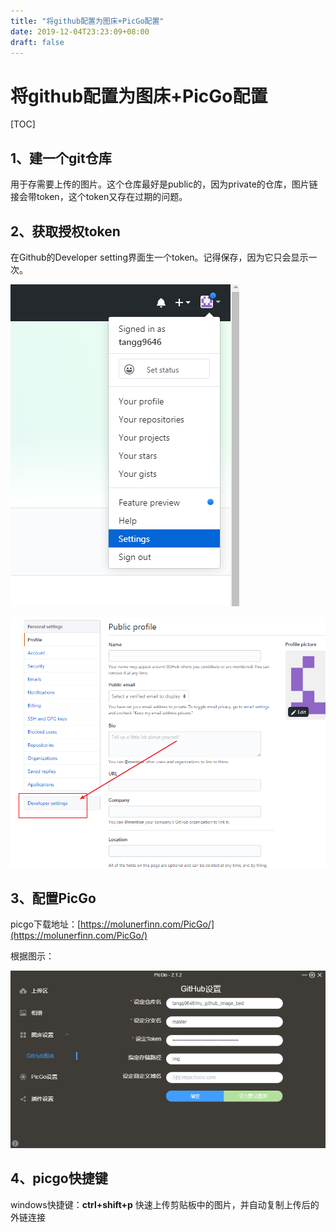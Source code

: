 ```yaml
---
title: "将github配置为图床+PicGo配置"
date: 2019-12-04T23:23:09+08:00
draft: false
---
```


# 将github配置为图床+PicGo配置

[TOC]

## 1、建一个git仓库

用于存需要上传的图片。这个仓库最好是public的，因为private的仓库，图片链接会带token，这个token又存在过期的问题。

## 2、获取授权token

在Github的Developer setting界面生一个token。记得保存，因为它只会显示一次。

![](https://raw.githubusercontent.com/tangg9646/my_github_image_bed/master/img20191204231734.png)

![](https://raw.githubusercontent.com/tangg9646/my_github_image_bed/master/img20191204231804.png)

## 3、配置PicGo

picgo下载地址：[https://molunerfinn.com/PicGo/](https://molunerfinn.com/PicGo/)

根据图示：

![](https://raw.githubusercontent.com/tangg9646/my_github_image_bed/master/img20191204231948.png)

## 4、picgo快捷键

windows快捷键：**ctrl+shift+p**  快速上传剪贴板中的图片，并自动复制上传后的外链连接

